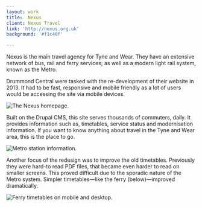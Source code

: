 ```yaml
---
layout: work
title:  Nexus
client: Nexus Travel 
link: 'http://nexus.org.uk'
background: '#f1c40f'

---
```


Nexus is the main travel agency for Tyne and Wear.
They have an extensive network of bus, rail and ferry services; as well as a modern light rail system, known as the Metro.

Drummond Central were tasked with the re-development of their website in 2013.
It had to be fast, responsive and mobile friendly as a lot of users would be accessing the site via mobile devices.

![The Nexus homepage.](/images/work/nexus/homepage.jpg)

Built on the Drupal CMS, this site serves thousands of commuters, daily.
It provides information such as, timetables, service status and modernisation information.
If you want to know anything about travel in the Tyne and Wear area, this is the place to go.

![Metro station information.](/images/work/nexus/metro.jpg)

Another focus of the redesign was to improve the old timetables.
Previously they were hard-to read PDF files, that became even harder to read on smaller screens.
This proved difficult due to the sporadic nature of the Metro system.
Simpler timetables—like the ferry (below)—improved dramatically.

![Ferry timetables on mobile and desktop.](/images/work/nexus/ferry.png)

